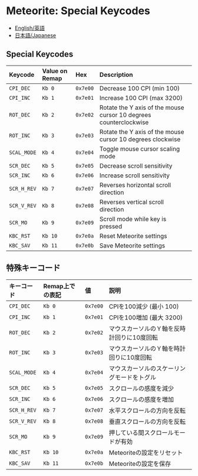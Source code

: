 # Meteorite: Special Keycodes

* [English/英語](#english)
* [日本語/Japanese](#japanese)

<a id="english"></a>
## Special Keycodes

| Keycode    | Value on Remap  | Hex      | Description                                                       |
|:-----------|:----------------|:---------|:------------------------------------------------------------------|
| `CPI_DEC`  | `Kb 0`          | `0x7e00` | Decrease 100 CPI (min 100)                                        |
| `CPI_INC`  | `Kb 1`          | `0x7e01` | Increase 100 CPI (max 3200)                                       |
| `ROT_DEC`  | `Kb 2`          | `0x7e02` | Rotate the Y axis of the mouse cursor 10 degrees counterclockwise |
| `ROT_INC`  | `Kb 3`          | `0x7e03` | Rotate the Y axis of the mouse cursor 10 degrees clockwise        |
| `SCAL_MODE`| `Kb 4`          | `0x7e04` | Toggle mouse cursor scaling mode                                  |
| `SCR_DEC`  | `Kb 5`          | `0x7e05` | Decrease scroll sensitivity                                       |
| `SCR_INC`  | `Kb 6`          | `0x7e06` | Increase scroll sensitivity                                       |
| `SCR_H_REV`| `Kb 7`          | `0x7e07` | Reverses horizontal scroll direction                              |
| `SCR_V_REV`| `Kb 8`          | `0x7e08` | Reverses vertical scroll direction                                |
| `SCR_MO`   | `Kb 9`          | `0x7e09` | Scroll mode while key is pressed                                  |
| `KBC_RST`  | `Kb 10`         | `0x7e0a` | Reset Meteorite settings                                          |
| `KBC_SAV`  | `Kb 11`         | `0x7e0b` | Save Meteorite settings                                           |

<a id="japanese"></a>
## 特殊キーコード

| キーコード   | Remap上での表記  | 値       | 説明                                                               |
|:-----------|:----------------|:---------|:------------------------------------------------------------------|
| `CPI_DEC`  | `Kb 0`          | `0x7e00` | CPIを100減少 (最小 100)                                             |
| `CPI_INC`  | `Kb 1`          | `0x7e01` | CPIを100増加 (最大 3200)                                            |
| `ROT_DEC`  | `Kb 2`          | `0x7e02` | マウスカーソルのＹ軸を反時計回りに10度回転                               |
| `ROT_INC`  | `Kb 3`          | `0x7e03` | マウスカーソルのＹ軸を時計回りに10度回転                                 |
| `SCAL_MODE`| `Kb 4`          | `0x7e04` | マウスカーソルのスケーリングモードをトグル                               |
| `SCR_DEC`  | `Kb 5`          | `0x7e05` | スクロールの感度を減少                                                |
| `SCR_INC`  | `Kb 6`          | `0x7e06` | スクロールの感度を増加                                                |
| `SCR_H_REV`| `Kb 7`          | `0x7e07` | 水平スクロールの方向を反転                                            |
| `SCR_V_REV`| `Kb 8`          | `0x7e08` | 垂直スクロールの方向を反転                                            |
| `SCR_MO`   | `Kb 9`          | `0x7e09` | 押している間スクロールモードが有効                                      |
| `KBC_RST`  | `Kb 10`         | `0x7e0a` | Meteoriteの設定をリセット                                            |
| `KBC_SAV`  | `Kb 11`         | `0x7e0b` | Meteoriteの設定を保存                                               |
